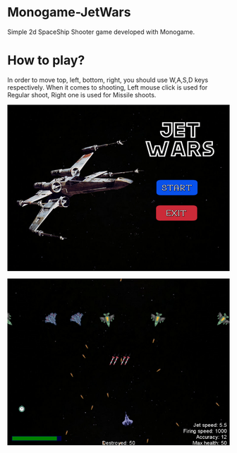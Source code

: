 # Monogame-JetWars
Simple 2d SpaceShip Shooter game developed with Monogame.

# How to play?
In order to move top, left, bottom, right, you should use W,A,S,D keys respectively. When it comes to shooting, Left mouse click is used for Regular shoot, Right one is used for Missile shoots.

![](images/main_menu.png)

![](images/playing.png)
